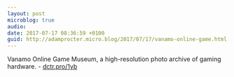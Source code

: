 ```yaml
---
layout: post
microblog: true
audio: 
date: 2017-07-17 08:36:59 +0100
guid: http://adamprocter.micro.blog/2017/07/17/vanamo-online-game.html
---
```

Vanamo Online Game Museum, a high-resolution photo archive of gaming hardware. - [dctr.pro/1yb](http://dctr.pro/1yb) 
